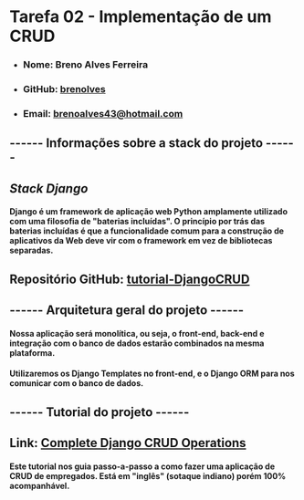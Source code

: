 # **Tarefa 02 - Implementação de um CRUD**

- ### Nome: Breno Alves Ferreira
- ### GitHub: [brenolves](https://github.com/brenolves)
- ### Email: brenoalves43@hotmail.com

## **------ Informações sobre a stack do projeto ------**

## *Stack Django* 

#### Django é um framework de aplicação web Python amplamente utilizado com uma filosofia de "baterias incluídas". O princípio por trás das baterias incluídas é que a funcionalidade comum para a construção de aplicativos da Web deve vir com o framework em vez de bibliotecas separadas.

## Repositório GitHub: [tutorial-DjangoCRUD](https://github.com/brenolves/tutorial-DjangoCRUD)

## **------ Arquitetura geral do projeto ------**

#### Nossa aplicação será monolítica, ou seja, o front-end, back-end e integração com o banco de dados estarão combinados na mesma plataforma.

#### Utilizaremos os Django Templates no front-end, e o Django ORM para nos comunicar com o banco de dados.

## **------ Tutorial do projeto ------**

## Link: [Complete Django CRUD Operations](https://www.youtube.com/watch?v=N6jzspc2kds&t=1072s&ab_channel=CodAffection)

#### Este tutorial nos guia passo-a-passo a como fazer uma aplicação de CRUD de empregados. Está em "inglês" (sotaque indiano) porém 100% acompanhável.

